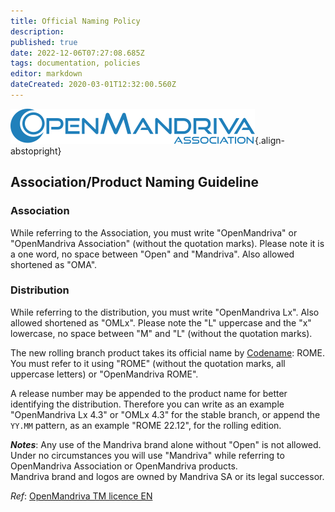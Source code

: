 ```yaml
---
title: Official Naming Policy
description: 
published: true
date: 2022-12-06T07:27:08.685Z
tags: documentation, policies
editor: markdown
dateCreated: 2020-03-01T12:32:00.560Z
---
```


![header-tr-asso.png](/assets/header-tr-asso.png){.align-abstopright}

## Association/Product Naming Guideline
### Association

While referring to the Association, you must write "OpenMandriva" or "OpenMandriva Association" (without the quotation marks).
Please note it is a one word, no space between "Open" and "Mandriva".
Also allowed shortened as "OMA".

### Distribution
While referring to the distribution, you must write "OpenMandriva Lx".
Also allowed shortened as "OMLx". Please note the "L" uppercase and the "x" lowercase, no space between "M" and "L" (without the quotation marks).

The new rolling branch product takes its official name by [Codename](/policies/codename): ROME.
You must refer to it using "ROME" (without the quotation marks, all uppercase letters) or "OpenMandriva ROME".

A release number may be appended to the product name for better identifying the distribution. Therefore you can write as an example "OpenMandriva Lx 4.3" or "OMLx 4.3" for the stable branch, or append the `YY.MM` pattern, as an example "ROME 22.12", for the rolling edition.


***Notes***:
Any use of the Mandriva brand alone without "Open" is not allowed.
Under no circumstances you will use "Mandriva" while referring to OpenMandriva Association or OpenMandriva products.<br>
Mandriva brand and logos are owned by Mandriva SA or its legal successor.

*Ref*: [OpenMandriva TM licence EN](/policies/oma-tm-licence-en)
